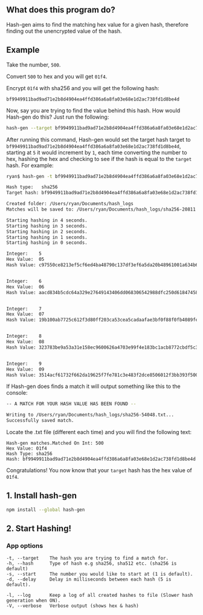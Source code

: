 ## What does this program do?

Hash-gen aims to find the matching hex value for a given hash, therefore finding out the
unencrypted value of the hash.

## Example

Take the number, `500`.

Convert `500` to hex and you will get `01f4`.

Encrypt `01f4` with sha256 and you will get the following hash:

`bf9949911bad9ad71e2b8d4904ea4ffd386a6a8fa03e68e1d2ac738fd1d8be4d`

Now, say you are trying to find the value behind this hash. How would Hash-gen
do this? Just run the following:

```bash
hash-gen --target bf9949911bad9ad71e2b8d4904ea4ffd386a6a8fa03e68e1d2ac738fd1d8be4d --start 5 --delay 1 --verbose --log
```

After running this command, Hash-gen would set the target hash target to `bf9949911bad9ad71e2b8d4904ea4ffd386a6a8fa03e68e1d2ac738fd1d8be4d`, starting at `5` it would increment by `1`, each time converting the number to hex, hashing the hex and checking
to see if the hash is equal to the `target` hash. For example:

```bash
ryan$ hash-gen -t bf9949911bad9ad71e2b8d4904ea4ffd386a6a8fa03e68e1d2ac738fd1d8be4d -s 5 -d 1 -h sha256 -v -l

Hash type:   sha256
Target hash: bf9949911bad9ad71e2b8d4904ea4ffd386a6a8fa03e68e1d2ac738fd1d8be4d

Created folder: /Users/ryan/Documents/hash_logs
Matches will be saved to: /Users/ryan/Documents/hash_logs/sha256-20811.txt

Starting hashing in 4 seconds.
Starting hashing in 3 seconds.
Starting hashing in 2 seconds.
Starting hashing in 1 seconds.
Starting hashing in 0 seconds.

Integer:    5
Hex Value:  05
Hash Value: c97550ce8213ef5cf6ed4ba48790c137df3ef6a5da20b48961001a634b6cead2


Integer:    6
Hex Value:  06
Hash Value: aacd834b5cdc64a329e27649143406dd068306542988dfc250d6184745894849


Integer:    7
Hex Value:  07
Hash Value: 19b100ab7725c612f3d80ff203ca53cea5cadaafae3bf0f88f0fb4089fe08815


Integer:    8
Hex Value:  08
Hash Value: 323783be9a53a31e158ec9600626a4703e99f4e183bc1acb8772cbdf5c3a1ece


Integer:    9
Hex Value:  09
Hash Value: 3514acf61732f662da19625f7fe781c3e483f2dce8506012f3bb393f5003e105
```

If Hash-gen does finds a match it will output something like this to the console:

```bash
-- A MATCH FOR YOUR HASH VALUE HAS BEEN FOUND --

Writing to /Users/ryan/Documents/hash_logs/sha256-54048.txt...
Successfully saved match.
```

Locate the .txt file (different each time) and you will find the following text:

```
Hash-gen matches.Matched On Int: 500
Hex Value: 01f4
Hash Type: sha256
Hash: bf9949911bad9ad71e2b8d4904ea4ffd386a6a8fa03e68e1d2ac738fd1d8be4d
```

Congratulations! You now know that your `target` hash has the hex value of `01f4`.

## 1. Install hash-gen

```bash
npm install --global hash-gen
```
## 2. Start Hashing!

### App options

```
-t, --target    The hash you are trying to find a match for.
-h, --hash      Type of hash e.g sha256, sha512 etc. (sha256 is default)
-s, --start     The number you would like to start at (1 is default).
-d, --delay     Delay in milliseconds between each hash (5 is default).

-l, --log       Keep a log of all created hashes to file (Slower hash generation when ON).
-V, --verbose   Verbose output (shows hex & hash)
```

